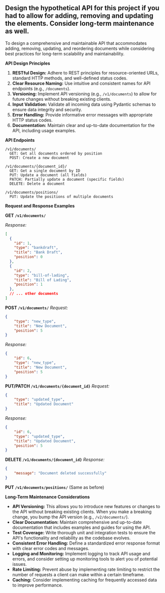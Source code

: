 ## Design the hypothetical API for this project if you had to allow for adding, removing and updating the elements. Consider long-term maintenance as well.


To design a comprehensive and maintainable API that accommodates adding, removing, updating, and reordering documents while considering best practices for long-term scalability and maintainability.

**API Design Principles**

1. **RESTful Design:** Adhere to REST principles for resource-oriented URLs, standard HTTP methods, and well-defined status codes.
2. **Clear Resource Naming:** Use intuitive and consistent names for API endpoints (e.g., `/documents`).
3. **Versioning:** Implement API versioning (e.g., `/v1/documents`) to allow for future changes without breaking existing clients.
4. **Input Validation:** Validate all incoming data using Pydantic schemas to ensure data integrity and security.
5. **Error Handling:** Provide informative error messages with appropriate HTTP status codes.
6. **Documentation:** Maintain clear and up-to-date documentation for the API, including usage examples.

**API Endpoints**

```
/v1/documents/
  GET: Get all documents ordered by position
  POST: Create a new document
  
/v1/documents/{document_id}/
  GET: Get a single document by ID
  PUT: Update a document (all fields)
  PATCH: Partially update a document (specific fields)
  DELETE: Delete a document

/v1/documents/positions/
  PUT: Update the positions of multiple documents
```


**Request and Response Examples**

**GET `/v1/documents/`**

*Response:*

```json
[
  {
    "id": 1,
    "type": "bankdraft",
    "title": "Bank Draft",
    "position": 0
  },
  {
    "id": 2,
    "type": "bill-of-lading",
    "title": "Bill of Lading",
    "position": 1
  },
  // ... other documents
]
```


**POST `/v1/documents/`**
*Request:*

```json
{
    "type": "new_type",
    "title": "New Document",
    "position": 5
}
```
*Response:*
```json
{
    "id": 6,
    "type": "new_type",
    "title": "New Document",
    "position": 5
}
```

**PUT/PATCH `/v1/documents/{document_id}`**
*Request:*

```json
{
    "type": "updated_type",
    "title": "Updated Document"
}
```
*Response:*
```json
{
    "id": 6,
    "type": "updated_type",
    "title": "Updated Document",
    "position": 5
}
```

**DELETE `/v1/documents/{document_id}`**
*Response:*
```json
{
    "message": "Document deleted successfully"
}
```

**PUT `/v1/documents/positions/`** (Same as before)


**Long-Term Maintenance Considerations**

* **API Versioning:** This allows you to introduce new features or changes to the API without breaking existing clients. When you make a breaking change, you bump the API version (e.g., `/v2/documents/`).
* **Clear Documentation:**  Maintain comprehensive and up-to-date documentation that includes examples and guides for using the API.
* **Test Coverage:**  Write thorough unit and integration tests to ensure the API's functionality and reliability as the codebase evolves.
* **Consistent Error Handling:** Define a standardized error response format with clear error codes and messages.
* **Logging and Monitoring:** Implement logging to track API usage and errors, and consider setting up monitoring tools to alert you of potential issues.
* **Rate Limiting:**  Prevent abuse by implementing rate limiting to restrict the number of requests a client can make within a certain timeframe.
* **Caching:** Consider implementing caching for frequently accessed data to improve performance.
